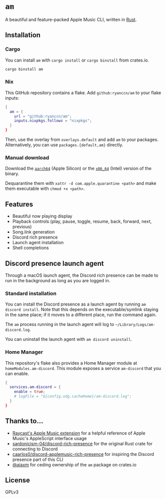 <!--
SPDX-FileCopyrightText: 2025 Ryan Cao <hello@ryanccn.dev>

SPDX-License-Identifier: GPL-3.0-or-later
--->

# `am`

A beautiful and feature-packed Apple Music CLI, written in [Rust](https://www.rust-lang.org/).

## Installation

### Cargo

You can install `am` with `cargo install` or `cargo binstall` from crates.io.

```bash
cargo binstall am
```

### Nix

This GitHub repository contains a flake. Add `github:ryanccn/am` to your flake inputs:

```nix
{
  am = {
    url = "github:ryanccn/am";
    inputs.nixpkgs.follows = "nixpkgs";
  }
}
```

Then, use the overlay from `overlays.default` and add `am` to your packages. Alternatively, you can use `packages.{default,am}` directly.

### Manual download

Download the [`aarch64`](https://github.com/ryanccn/am/releases/latest/download/am-aarch64-apple-darwin) (Apple Silicon) or the [`x86_64`](https://github.com/ryanccn/am/releases/latest/download/am-x86_64-apple-darwin) (Intel) version of the binary.

Dequarantine them with `xattr -d com.apple.quarantine <path>` and make them executable with `chmod +x <path>`.

## Features

- Beautiful now playing display
- Playback controls (play, pause, toggle, resume, back, forward, next, previous)
- Song.link generation
- Discord rich presence
- Launch agent installation
- Shell completions

## Discord presence launch agent

Through a macOS launch agent, the Discord rich presence can be made to run in the background as long as you are logged in.

### Standard installation

You can install the Discord presence as a launch agent by running `am discord install`. Note that this depends on the executable/symlink staying in the same place; if it moves to a different place, run the command again.

The `am` process running in the launch agent will log to `~/Library/Logs/am-discord.log`.

You can uninstall the launch agent with `am discord uninstall`.

### Home Manager

This repository's flake also provides a Home Manager module at `homeModules.am-discord`. This module exposes a service `am-discord` that you can enable.

```nix
{
  services.am-discord = {
    enable = true;
    # logFile = "${config.xdg.cacheHome}/am-discord.log";
  }
}
```

## Thanks to...

- [Raycast's Apple Music extension](https://github.com/raycast/extensions/tree/main/extensions/music) for a helpful reference of Apple Music's AppleScript interface usage
- [sardonicism-04/discord-rich-presence](https://github.com/sardonicism-04/discord-rich-presence) for the original Rust crate for connecting to Discord
- [caarlos0/discord-applemusic-rich-presence](https://github.com/caarlos0/discord-applemusic-rich-presence) for inspiring the Discord presence part of this CLI
- [@ajaxm](https://github.com/ajaxm) for ceding ownership of the `am` package on crates.io

## License

GPLv3
